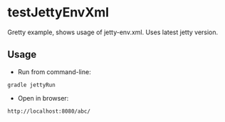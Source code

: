 # testJettyEnvXml

Gretty example, shows usage of jetty-env.xml. Uses latest jetty version.

## Usage

- Run from command-line:

```
gradle jettyRun
```

- Open in browser:

```
http://localhost:8080/abc/
```
